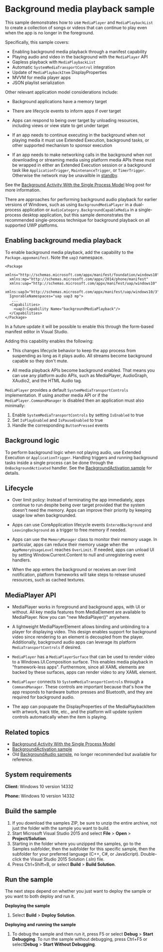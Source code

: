 <!---
  category: AudioVideoAndCamera
  samplefwlink: http://go.microsoft.com/fwlink/p/?LinkId=800141
--->

# Background media playback sample

This sample demonstrates how to use `MediaPlayer` and `MediaPlaybackList`
to create a collection of songs or videos that can continue to play even
when the app is no longer in the foreground.

Specifically, this sample covers:

- Enabling background media playback through a manifest capability
- Playing audio and video in the background with the `MediaPlayer` API
- Gapless playback with `MediaPlaybackList`
- Automatic `SystemMediaTransportControl` integration
- Update of `MediaPlaybackItem` DisplayProperties
- MVVM for media player apps
- JSON playlist serialization

Other relevant application model considerations include:

- Background applications have a memory target

- There are lifecycle events to inform apps if over target

- Apps can respond to being over target by unloading resources,
  including views or view state to get under target

- If an app needs to continue executing in the background when not
  playing media it must use Extended Execution, background tasks,
  or other supported mechanism to sponsor execution

- If an app needs to make networking calls in the background when not
  downloading or streaming media using platform media APIs these must
  be wrapped in either an Extended Execution session or a background
  task like `ApplicationTrigger`, `MaintenanceTrigger`, or 
  `TimerTrigger`. Otherwise the network may be unavailble in
  [standby](https://msdn.microsoft.com/en-us/library/windows/hardware/mt282515.aspx).

See the [Background Activity With the Single Process Model](https://blogs.windows.com/buildingapps/2016/06/07/background-activity-with-the-single-process-model/)
blog post for more information.

There are approaches for performing background audio playback
for earlier versions of Windows,
such as using `BackgroundMediaPlayer` in a dual-process application
or `AudioCategory.BackgroundCapableMedia`
in a single-process desktop application,
but this sample demonstrates the recommended
single-process technique for background playback
on all supported UWP platforms.

Enabling background media playback
----------------------------------

To enable background media playback,
add the capability to the `Package.appxmanifest`.
Note the `uap3` namespace.

```
<Package
  xmlns="http://schemas.microsoft.com/appx/manifest/foundation/windows10"
  xmlns:mp="http://schemas.microsoft.com/appx/2014/phone/manifest"
  xmlns:uap="http://schemas.microsoft.com/appx/manifest/uap/windows10"
  xmlns:uap3="http://schemas.microsoft.com/appx/manifest/uap/windows10/3"
  IgnorableNamespaces="uap uap3 mp">
   ...
  <Capabilities>
    <uap3:Capability Name="backgroundMediaPlayback"/>
  </Capabilities>
</Package>
``` 

In a future update it will be possible to enable this
through the form-based manifest editor in Visual Studio.

Adding this capability enables the following:

* This changes lifecycle behavior to keep the app process from suspending
as long as it plays audio.
All streams become background capable so they don't mute.
 
* All media playback APIs become background enabled.
That means you can use any platform audio APIs,
such as MediaPlayer, AudioGraph, XAudio2, and the HTML Audio tag.

`MediaPlayer` provides a default `SystemMediaTransportControls`
implementation. If using another media API or if the 
`MediaPlayer.CommandManager` is disabled then an application must
also minimally:

1. Enable `SystemMediaTransportControls` by setting `IsEnabled` to true
2. Set `IsPlayEnabled` and `IsPauseEnabled` to true
3. Handle the corresponding `ButtonPressed` events

Background logic
----------------
To perform background logic when not playing audio,
use Extended Execution or `ApplicationTrigger`.
Handling triggers and running background tasks
inside a single process
can be done through the `OnBackgroundActivated` handler.
See the
[BackgroundActivation sample](/Samples/BackgroundActivation)
for details.

Lifecycle
---------
* Over limit policy:
Instead of terminating the app immediately,
apps continue to run despite being over target provided that
the system doesn't need the memory.
Apps can improve their priority by keeping usage low when backgrounded.

* Apps can use CoreApplication lifecycle events
`EnteredBackground` and `LeavingBackground`
as a trigger to free memory if needed.

* Apps can use the `MemoryManager` class
to monitor their memory usage.
In particular, apps can reduce their memory usage when the
`AppMemoryUsageLevel` reaches `OverLimit`.
If needed, apps can unload UI by setting Window.Current.Content to
null and unregistering event handlers.

* When the app enters the background
or receives an over limit notification,
platform frameworks will take steps to release unused resources,
such as cached textures.

MediaPlayer API
---------------
* MediaPlayer works in foreground and background apps,
with UI or without.
All key media features from MediaElement are available to MediaPlayer.
Now you can "new MediaPlayer()" anywhere.

* A lightweight MediaPlayerElement allows binding and unbinding
to a player for displaying video.
This design enables support for background video
since rendering to an element is decoupled from the player.
Additionally, background audio apps can leverage
its platform `MediaTransportControls` if desired.

* `MediaPlayer` has a `MediaPlayerSurface`
that can be used to render video to a Windows.UI.Composition surface.
This enables media playback in "framework-less apps".
Furthermore,
since all XAML elements are backed by these surfaces,
apps can render video to any XAML element.

* `MediaPlayer` connects to `SystemMediaTransportControls`
through a `CommandManager`.
These controls are important
because that's how the app responds to hardware button presses and Bluetooth,
and they are required for background audio.

* The app can popupate the DisplayProperties of the MediaPlaybackItem
with artwork, track title, etc.,
and the platform will update system controls automatically
when the item is playing.

Related topics
--------------
* [Background Activity With the Single Process Model](https://blogs.windows.com/buildingapps/2016/06/07/background-activity-with-the-single-process-model/)
* [BackgroundActivation sample](/Samples/BackgroundActivation)
* Old [BackgroundAudio sample](http://go.microsoft.com/fwlink/p/?LinkId=619997),
  no longer recommended but available for reference.

System requirements
-----------------------------

**Client:** Windows 10 version 14332

**Phone:** Windows 10 version 14332

Build the sample
----------------

1. If you download the samples ZIP, be sure to unzip the entire archive, not just the folder with the sample you want to build. 
2. Start Microsoft Visual Studio 2015 and select **File** \> **Open** \> **Project/Solution**.
3. Starting in the folder where you unzipped the samples, go to the Samples subfolder, then the subfolder for this specific sample, then the subfolder for your preferred language (C++, C#, or JavaScript). Double-click the Visual Studio 2015 Solution (.sln) file.
4. Press Ctrl+Shift+B, or select **Build** \> **Build Solution**.

Run the sample
--------------

The next steps depend on whether you just want to deploy the sample or you want to both deploy and run it.

**Deploying the sample**
1.  Select **Build** \> **Deploy Solution**.

**Deploying and running the sample**
1.  To debug the sample and then run it, press F5 or select **Debug** \> **Start Debugging**. To run the sample without debugging, press Ctrl+F5 or select**Debug** \> **Start Without Debugging**.

